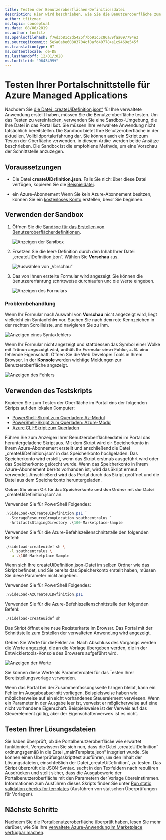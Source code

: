 ```yaml
---
title: Testen der Benutzeroberflächen-Definitionsdatei
description: Hier wird beschrieben, wie Sie die Benutzeroberfläche zum Erstellen Ihrer Azure Managed Applications-Instanz über das Portal testen.
author: tfitzmac
ms.topic: conceptual
ms.date: 08/06/2019
ms.author: tomfitz
ms.openlocfilehash: f76d3b81c2d5425f7bb91c5c86a79faa097794e3
ms.sourcegitcommit: 5e5a0abe60803704cf8afd407784a1c9469e545f
ms.translationtype: HT
ms.contentlocale: de-DE
ms.lasthandoff: 12/01/2020
ms.locfileid: "96434999"
---
```

# <a name="test-your-portal-interface-for-azure-managed-applications"></a>Testen Ihrer Portalschnittstelle für Azure Managed Applications

Nachdem Sie [die Datei „createUiDefinition.json“](create-uidefinition-overview.md) für Ihre verwaltete Anwendung erstellt haben, müssen Sie die Benutzeroberfläche testen. Um das Testen zu vereinfachen, verwenden Sie eine Sandbox-Umgebung, die Ihre Datei in das Portal lädt. Sie müssen Ihre verwaltete Anwendung nicht tatsächlich bereitstellen. Die Sandbox bietet Ihre Benutzeroberfläche in der aktuellen, Vollbildportalerfahrung dar. Sie können auch ein Skript zum Testen der Oberfläche verwenden. In diesem Artikel werden beide Ansätze beschrieben. Die Sandbox ist die empfohlene Methode, um eine Vorschau der Schnittstelle anzuzeigen.

## <a name="prerequisites"></a>Voraussetzungen

* Die Datei **createUiDefinition.json**. Falls Sie nicht über diese Datei verfügen, kopieren Sie die [Beispieldatei](https://github.com/Azure/azure-quickstart-templates/blob/master/100-marketplace-sample/createUiDefinition.json).

* ein Azure-Abonnement Wenn Sie kein Azure-Abonnement besitzen, können Sie ein [kostenloses Konto](https://azure.microsoft.com/free/) erstellen, bevor Sie beginnen.

## <a name="use-sandbox"></a>Verwenden der Sandbox

1. Öffnen Sie die [Sandboc für das Erstellen von Benutzeroberflächendefinitionen](https://portal.azure.com/?feature.customPortal=false&#blade/Microsoft_Azure_CreateUIDef/SandboxBlade).

   ![Anzeigen der Sandbox](./media/test-createuidefinition/show-sandbox.png)

1. Ersetzen Sie die leere Definition durch den Inhalt Ihrer Datei „createUiDefinition.json“. Wählen Sie **Vorschau** aus.

   ![Auswählen von „Vorschau“](./media/test-createuidefinition/select-preview.png)

1. Das von Ihnen erstellte Formular wird angezeigt. Sie können die Benutzererfahrung schrittweise durchlaufen und die Werte eingeben.

   ![Anzeigen des Formulars](./media/test-createuidefinition/show-ui-form.png)

### <a name="troubleshooting"></a>Problembehandlung

Wenn Ihr Formular nach Auswahl von **Vorschau** nicht angezeigt wird, liegt vielleicht ein Syntaxfehler vor. Suchen Sie nach dem rote Kennzeichen in der rechten Scrollleiste, und navigieren Sie zu ihm.

![Anzeigen eines Syntaxfehlers](./media/test-createuidefinition/show-syntax-error.png)

Wenn Ihr Formular nicht angezeigt und stattdessen das Symbol einer Wolke mit Tränen angezeigt wird, enthält Ihr Formular einen Fehler, z. B. eine fehlende Eigenschaft. Öffnen Sie die Web Developer Tools in Ihrem Browser. In der **Konsole** werden wichtige Meldungen zur Benutzeroberfläche angezeigt.

![Anzeigen des Fehlers](./media/test-createuidefinition/show-error.png)

## <a name="use-test-script"></a>Verwenden des Testskripts

Kopieren Sie zum Testen der Oberfläche im Portal eins der folgenden Skripts auf den lokalen Computer:

* [PowerShell-Skript zum Querladen: Az-Modul](https://github.com/Azure/azure-quickstart-templates/blob/master/SideLoad-AzCreateUIDefinition.ps1)
* [PowerShell-Skript zum Querladen: Azure-Modul](https://github.com/Azure/azure-quickstart-templates/blob/master/SideLoad-CreateUIDefinition.ps1)
* [Azure CLI-Skript zum Querladen](https://github.com/Azure/azure-quickstart-templates/blob/master/sideload-createuidef.sh)

Führen Sie zum Anzeigen Ihrer Benutzeroberflächendatei im Portal das heruntergeladene Skript aus. Mit dem Skript wird ein Speicherkonto in Ihrem Azure-Abonnement erstellt und anschließend die Datei „createUiDefinition.json“ in das Speicherkonto hochgeladen. Das Speicherkonto wird erstellt, wenn das Skript erstmals ausgeführt wird oder das Speicherkonto gelöscht wurde. Wenn das Speicherkonto in Ihrem Azure-Abonnement bereits vorhanden ist, wird das Skript erneut verwendet. Anschließend wird das Portal durch das Skript geöffnet und die Datei aus dem Speicherkonto heruntergeladen.

Geben Sie einen Ort für das Speicherkonto und den Ordner mit der Datei „createUiDefinition.json“ an.

Verwenden Sie für PowerShell Folgendes:

```powershell
.\SideLoad-AzCreateUIDefinition.ps1 `
  -StorageResourceGroupLocation southcentralus `
  -ArtifactsStagingDirectory .\100-Marketplace-Sample
```

Verwenden Sie für die Azure-Befehlszeilenschnittstelle den folgenden Befehl:

```bash
./sideload-createuidef.sh \
  -l southcentralus \
  -a .\100-Marketplace-Sample
```

Wenn sich Ihre createUiDefinition.json-Datei im selben Ordner wie das Skript befindet, und Sie bereits das Speicherkonto erstellt haben, müssen Sie diese Parameter nicht angeben.

Verwenden Sie für PowerShell Folgendes:

```powershell
.\SideLoad-AzCreateUIDefinition.ps1
```

Verwenden Sie für die Azure-Befehlszeilenschnittstelle den folgenden Befehl:

```bash
./sideload-createuidef.sh
```

Das Skript öffnet eine neue Registerkarte im Browser. Das Portal mit der Schnittstelle zum Erstellen der verwalteten Anwendung wird angezeigt.

Geben Sie Werte für die Felder an. Nach Abschluss des Vorgangs werden die Werte angezeigt, die an die Vorlage übergeben werden, die in der Entwicklertools-Konsole des Browsers aufgeführt wird.

![Anzeigen der Werte](./media/test-createuidefinition/show-json.png)

Sie können diese Werte als Parameterdatei für das Testen Ihrer Bereitstellungsvorlage verwenden.

Wenn das Portal bei der Zusammenfassungsseite hängen bleibt, kann ein Fehler im Ausgabeabschnitt vorliegen. Beispielsweise haben wie möglicherweise auf ein nicht vorhandenes Steuerelement verwiesen. Wenn ein Parameter in der Ausgabe leer ist, verweist er möglicherweise auf eine nicht vorhandene Eigenschaft. Beispielsweise ist der Verweis auf das Steuerelement gültig, aber der Eigenschaftenverweis ist es nicht.

## <a name="test-your-solution-files"></a>Testen Ihrer Lösungsdateien

Sie haben überprüft, ob die Portalbenutzeroberfläche wie erwartet funktioniert. Vergewissern Sie sich nun, dass die Datei „createUiDefinition“ ordnungsgemäß in die Datei „mainTemplate.json“ integriert wurde. Sie können einen Überprüfungsskripttest ausführen, um den Inhalt der Lösungsdateien, einschließlich der Datei „createUiDefinition“, zu testen. Das Skript überprüft die JSON-Syntax, sucht in den Textfeldern nach regulären Ausdrücken und stellt sicher, dass die Ausgabewerte der Portalbenutzeroberfläche mit den Parametern der Vorlage übereinstimmen. Informationen zum Ausführen dieses Skripts finden Sie unter [Run static validation checks for templates](https://github.com/Azure/azure-quickstart-templates/tree/master/test) (Ausführen von statischen Überprüfungen für Vorlagen).

## <a name="next-steps"></a>Nächste Schritte

Nachdem Sie die Portalbenutzeroberfläche überprüft haben, lesen Sie mehr darüber, wie Sie Ihre [verwaltete Azure-Anwendung im Marketplace verfügbar machen](../../marketplace/create-new-azure-apps-offer.md).